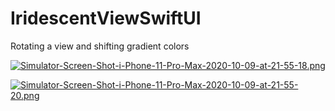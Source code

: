# IridescentViewSwiftUI
Rotating a view and shifting gradient colors

[![Simulator-Screen-Shot-i-Phone-11-Pro-Max-2020-10-09-at-21-55-18.png](https://i.postimg.cc/Zn2MMMTT/Simulator-Screen-Shot-i-Phone-11-Pro-Max-2020-10-09-at-21-55-18.png)](https://postimg.cc/PvbyLKpc)

[![Simulator-Screen-Shot-i-Phone-11-Pro-Max-2020-10-09-at-21-55-20.png](https://i.postimg.cc/0ypBVnhs/Simulator-Screen-Shot-i-Phone-11-Pro-Max-2020-10-09-at-21-55-20.png)](https://postimg.cc/qNvwRskb)
